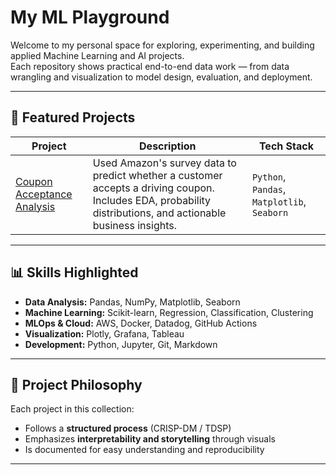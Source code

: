 # My ML Playground

Welcome to my personal space for exploring, experimenting, and building applied Machine Learning and AI projects.  
Each repository shows practical end-to-end data work — from data wrangling and visualization to model design, evaluation, and deployment.

---

## 🚀 Featured Projects

| Project | Description | Tech Stack |
|----------|--------------|-------------|
| [Coupon Acceptance Analysis](https://github.com/YOURNAME/CouponAcceptanceAnalysis) | Used Amazon's survey data to predict whether a customer accepts a driving coupon. Includes EDA, probability distributions, and actionable business insights. | `Python`, `Pandas`, `Matplotlib`, `Seaborn` |


---

## 📊 Skills Highlighted

- **Data Analysis:** Pandas, NumPy, Matplotlib, Seaborn  
- **Machine Learning:** Scikit-learn, Regression, Classification, Clustering  
- **MLOps & Cloud:** AWS, Docker, Datadog, GitHub Actions  
- **Visualization:** Plotly, Grafana, Tableau  
- **Development:** Python, Jupyter, Git, Markdown

---

## 🧩 Project Philosophy

Each project in this collection:
- Follows a **structured process** (CRISP-DM / TDSP)  
- Emphasizes **interpretability and storytelling** through visuals  
- Is documented for easy understanding and reproducibility  

---

